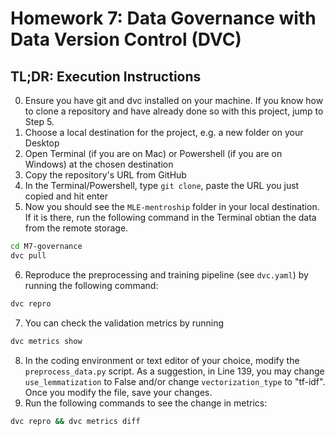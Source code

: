 # Homework 7: Data Governance with Data Version Control (DVC)

## TL;DR: Execution Instructions

0. Ensure you have git and dvc installed on your machine. If you know how to clone a repository and have already done so with this project, jump to Step 5. 
1. Choose a local destination for the project, e.g. a new folder on your Desktop
2. Open Terminal (if you are on Mac) or Powershell (if you are on Windows) at the chosen destination
3. Copy the repository's URL from GitHub
4. In the Terminal/Powershell, type `git clone`, paste the URL you just copied and hit enter
5. Now you should see the `MLE-mentroship` folder in your local destination. If it is there, run the following command in the Terminal obtian the data from the remote storage.
```bash
cd M7-governance
dvc pull
```
6. Reproduce the preprocessing and training pipeline (see `dvc.yaml`) by running the following command:
```bash
dvc repro
```
7. You can check the validation metrics by running
```bash
dvc metrics show
```
8. In the coding environment or text editor of your choice, modify the `preprocess_data.py` script. As a suggestion, in Line 139, you may change `use_lemmatization` to False and/or change `vectorization_type` to "tf-idf". Once you modify the file, save your changes.
9. Run the following commands to see the change in metrics:
```bash
dvc repro && dvc metrics diff
```
